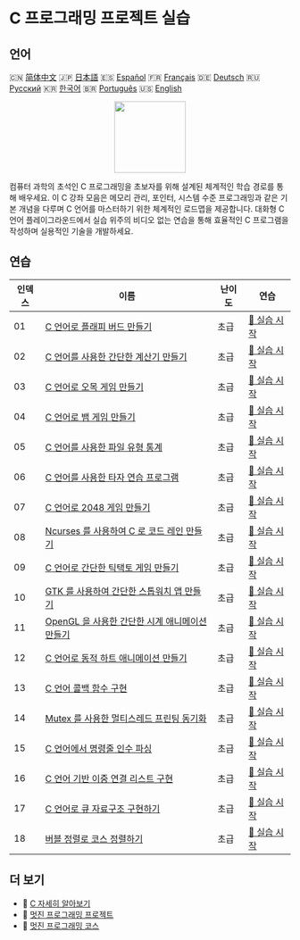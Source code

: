 # C 프로그래밍 프로젝트 실습

## 언어

🇨🇳 [简体中文](README_zh.md) 🇯🇵 [日本語](README_ja.md) 🇪🇸 [Español](README_es.md) 🇫🇷 [Français](README_fr.md) 🇩🇪 [Deutsch](README_de.md) 🇷🇺 [Русский](README_ru.md) 🇰🇷 [한국어](README_ko.md) 🇧🇷 [Português](README_pt.md) 🇺🇸 [English](README.md) 

<div align="center">
<img width="128px" src="https://file.labex.io/path/GAbMWgBPUOxV.png">
</div>

컴퓨터 과학의 초석인 C 프로그래밍을 초보자를 위해 설계된 체계적인 학습 경로를 통해 배우세요. 이 C 강좌 모음은 메모리 관리, 포인터, 시스템 수준 프로그래밍과 같은 기본 개념을 다루며 C 언어를 마스터하기 위한 체계적인 로드맵을 제공합니다. 대화형 C 언어 플레이그라운드에서 실습 위주의 비디오 없는 연습을 통해 효율적인 C 프로그램을 작성하며 실용적인 기술을 개발하세요.

## 연습

|   인덱스 | 이름                                                                                                                                          | 난이도   | 연습                                                                                                        |
|----------|-----------------------------------------------------------------------------------------------------------------------------------------------|----------|-------------------------------------------------------------------------------------------------------------|
|       01 | [C 언어로 플래피 버드 만들기](https://labex.io/ko/courses/project-building-flappy-bird-using-c)                                               | 초급     | [🚀 실습 시작](https://labex.io/ko/courses/project-building-flappy-bird-using-c)                            |
|       02 | [C 언어를 사용한 간단한 계산기 만들기](https://labex.io/ko/courses/project-making-a-simple-calculator-using-c)                                | 초급     | [🚀 실습 시작](https://labex.io/ko/courses/project-making-a-simple-calculator-using-c)                      |
|       03 | [C 언어로 오목 게임 만들기](https://labex.io/ko/courses/project-creating-a-gomoku-game-in-c)                                                  | 초급     | [🚀 실습 시작](https://labex.io/ko/courses/project-creating-a-gomoku-game-in-c)                             |
|       04 | [C 언어로 뱀 게임 만들기](https://labex.io/ko/courses/project-creating-a-snake-game-in-c)                                                     | 초급     | [🚀 실습 시작](https://labex.io/ko/courses/project-creating-a-snake-game-in-c)                              |
|       05 | [C 언어를 사용한 파일 유형 통계](https://labex.io/ko/courses/project-file-type-statistics-using-c)                                            | 초급     | [🚀 실습 시작](https://labex.io/ko/courses/project-file-type-statistics-using-c)                            |
|       06 | [C 언어를 사용한 타자 연습 프로그램](https://labex.io/ko/courses/project-typing-practice-program-using-c)                                     | 초급     | [🚀 실습 시작](https://labex.io/ko/courses/project-typing-practice-program-using-c)                         |
|       07 | [C 언어로 2048 게임 만들기](https://labex.io/ko/courses/project-creating-a-2048-game-in-c)                                                    | 초급     | [🚀 실습 시작](https://labex.io/ko/courses/project-creating-a-2048-game-in-c)                               |
|       08 | [Ncurses 를 사용하여 C 로 코드 레인 만들기](https://labex.io/ko/courses/project-creating-a-code-rain-in-c-using-ncurses)                      | 초급     | [🚀 실습 시작](https://labex.io/ko/courses/project-creating-a-code-rain-in-c-using-ncurses)                 |
|       09 | [C 언어로 간단한 틱택토 게임 만들기](https://labex.io/ko/courses/project-creating-a-simple-tic-tac-toe-game-in-c)                             | 초급     | [🚀 실습 시작](https://labex.io/ko/courses/project-creating-a-simple-tic-tac-toe-game-in-c)                 |
|       10 | [GTK 를 사용하여 간단한 스톱워치 앱 만들기](https://labex.io/ko/courses/project-create-a-simple-stopwatch-app-using-gtk)                      | 초급     | [🚀 실습 시작](https://labex.io/ko/courses/project-create-a-simple-stopwatch-app-using-gtk)                 |
|       11 | [OpenGL 을 사용한 간단한 시계 애니메이션 만들기](https://labex.io/ko/courses/project-creating-a-simple-clock-animation-using-opengl-and-glut) | 초급     | [🚀 실습 시작](https://labex.io/ko/courses/project-creating-a-simple-clock-animation-using-opengl-and-glut) |
|       12 | [C 언어로 동적 하트 애니메이션 만들기](https://labex.io/ko/courses/project-creating-a-dynamic-heart-animation-with-c)                         | 초급     | [🚀 실습 시작](https://labex.io/ko/courses/project-creating-a-dynamic-heart-animation-with-c)               |
|       13 | [C 언어 콜백 함수 구현](https://labex.io/ko/courses/project-callback-functions)                                                               | 초급     | [🚀 실습 시작](https://labex.io/ko/courses/project-callback-functions)                                      |
|       14 | [Mutex 를 사용한 멀티스레드 프린팅 동기화](https://labex.io/ko/courses/project-chaotic-typewriter)                                            | 초급     | [🚀 실습 시작](https://labex.io/ko/courses/project-chaotic-typewriter)                                      |
|       15 | [C 언어에서 명령줄 인수 파싱](https://labex.io/ko/courses/project-command-line-arguments)                                                     | 초급     | [🚀 실습 시작](https://labex.io/ko/courses/project-command-line-arguments)                                  |
|       16 | [C 언어 기반 이중 연결 리스트 구현](https://labex.io/ko/courses/project-doubly-linked-list)                                                   | 초급     | [🚀 실습 시작](https://labex.io/ko/courses/project-doubly-linked-list)                                      |
|       17 | [C 언어로 큐 자료구조 구현하기](https://labex.io/ko/courses/project-implementing-a-queue)                                                     | 초급     | [🚀 실습 시작](https://labex.io/ko/courses/project-implementing-a-queue)                                    |
|       18 | [버블 정렬로 코스 정렬하기](https://labex.io/ko/courses/project-organizing-course-list)                                                       | 초급     | [🚀 실습 시작](https://labex.io/ko/courses/project-organizing-course-list)                                  |

## 더 보기

- 🔗 [C 자세히 알아보기](https://labex.io/ko/skilltrees/c)
- 🔗 [멋진 프로그래밍 프로젝트](https://github.com/labex-labs/awesome-programming-projects)
- 🔗 [멋진 프로그래밍 코스](https://github.com/labex-labs/awesome-programming-courses)

